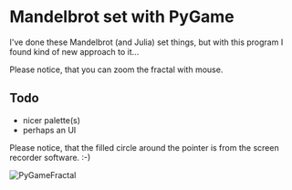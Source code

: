 # Mandelbrot set with PyGame

I've done these Mandelbrot (and Julia) set things, but with this program I found kind of new approach to it...

Please notice, that you can zoom the fractal with mouse.

## Todo
- nicer palette(s)
- perhaps an UI

Please notice, that the filled circle around the pointer is from the screen recorder software. :-)

![PyGameFractal](https://user-images.githubusercontent.com/61118857/182902255-95083892-d150-4076-9eac-e14b2da86f15.gif)
